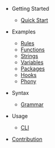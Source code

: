 * Getting Started
  * [Quick Start](guide.md)

* Examples
  * [Rules](examples/rules.md)
  * [Functions](examples/functions.md)
  * [Strings](examples/strings.md)
  * [Variables](examples/variables.md)
  * [Packages](examples/packages.md)
  * [Hooks](examples/hooks.md)
  * [Phony](examples/phony.md)

* Syntax
  * [Grammar](grammar.md)

* Usage
  * [CLI](cli.md)

* [Contribution](contribution.md)
